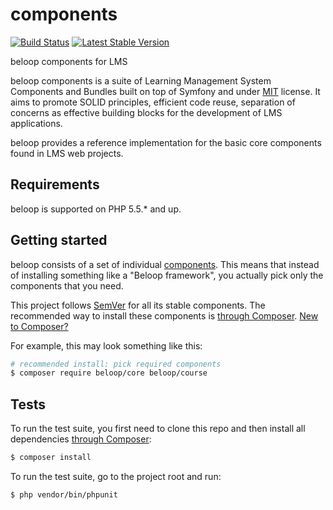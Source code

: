 # components

[![Build Status](https://travis-ci.org/beloop/components.png?branch=master)](http://travis-ci.org/beloop/components)
[![Latest Stable Version](https://poser.pugx.org/beloop/components/v/stable)](https://packagist.org/packages/beelop/components)

beloop components for LMS

beloop components is a suite of Learning Management System Components and Bundles built on top of Symfony
and under [MIT](http://opensource.org/licenses/MIT) license.
It aims to promote SOLID principles, efficient code reuse, separation of 
concerns as effective building blocks for the development of LMS 
applications.

beloop provides a reference implementation for the basic core components found
in LMS web projects.

## Requirements

beloop is supported on PHP 5.5.* and up.

## Getting started

beloop consists of a set of individual [components](src/Beloop/Component).
This means that instead of installing something like a "Beloop framework", you actually pick only the components that you need.

This project follows [SemVer](https://semver.org/) for all its stable components.
The recommended way to install these components is [through Composer](https://getcomposer.org).
[New to Composer?](http://getcomposer.org/doc/00-intro.md)

For example, this may look something like this:

```bash
# recommended install: pick required components
$ composer require beloop/core beloop/course
```

## Tests

To run the test suite, you first need to clone this repo and then install all
dependencies [through Composer](https://getcomposer.org):

```bash
$ composer install
```

To run the test suite, go to the project root and run:

```bash
$ php vendor/bin/phpunit
```
